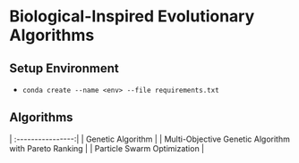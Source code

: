 # Biological-Inspired Evolutionary Algorithms

## Setup Environment
- `conda create --name <env> --file requirements.txt`

## Algorithms
| :----------------:|
| Genetic Algorithm |
| Multi-Objective Genetic Algorithm with Pareto Ranking |
| Particle Swarm Optimization | 
